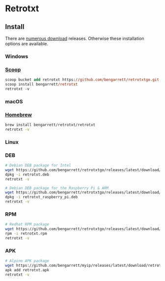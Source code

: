 # Retrotxt

## Install

There are [numerous download](https://github.com/bengarrett/retrotxtgo/releases/latest/) releases. Otherwise these installation options are available.

### Windows 
### [Scoop](https://scoop.sh/)

```ps
scoop bucket add retrotxt https://github.com/bengarrett/retrotxtgo.git
scoop install bengarrett/retrotxt
retrotxt -v
```

### macOS 
### [Homebrew](https://brew.sh/)

```sh
brew install bengarrett/retrotxt/retrotxt
retrotxt -v
```

### Linux
### DEB
```sh
# Debian DEB package for Intel
wget https://github.com/bengarrett/retrotxtgo/releases/latest/download/retrotxt_linux.deb
dpkg -i retrotxt.deb
retrotxt -v
```

```sh
# Debian DEB package for the Raspberry Pi & ARM
wget https://github.com/bengarrett/retrotxtgo/releases/latest/download/retrotxt_raspberry_pi.deb
dpkg -i retrotxt_raspberry_pi.deb
retrotxt -v
```

### RPM
```sh
# Redhat RPM package
wget https://github.com/bengarrett/retrotxtgo/releases/latest/download/retrotxt_linux.rpm
rpm -i retrotxt.rpm
retrotxt -v
```

### APK
```sh
# Alpine APK package
wget https://github.com/bengarrett/myip/releases/latest/download/retrotxt.apk
apk add retrotxt.apk
retrotxt -v
```
